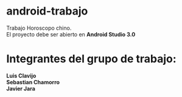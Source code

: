 # android-trabajo

Trabajo Horoscopo chino. 
<br>El proyecto debe ser abierto en <b>Android Studio 3.0<b>

# Integrantes del grupo de trabajo:
  Luis Clavijo
  <br>Sebastian Chamorro
  <br>Javier Jara
  
  
